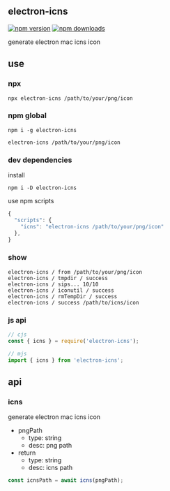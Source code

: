 ## electron-icns

[![npm version](https://img.shields.io/npm/v/electron-icns.svg?style=flat-square)](https://www.npmjs.org/package/electron-icns)
[![npm downloads](https://img.shields.io/npm/dm/electron-icns.svg?style=flat-square)](https://npm-stat.com/charts.html?package=electron-icns)

generate electron mac icns icon

## use

### npx

```shell
npx electron-icns /path/to/your/png/icon
```

### npm global

```shell
npm i -g electron-icns

electron-icns /path/to/your/png/icon
```

### dev dependencies

install

```shell
npm i -D electron-icns
```

use npm scripts

```javascript
{
  "scripts": {
    "icns": "electron-icns /path/to/your/png/icon"
  },
}
```

### show

```shell
electron-icns / from /path/to/your/png/icon
electron-icns / tmpdir / success
electron-icns / sips... 10/10
electron-icns / iconutil / success
electron-icns / rmTempDir / success
electron-icns / success /path/to/icns/icon
```

### js api

```javascript
// cjs
const { icns } = require('electron-icns');

// mjs
import { icns } from 'electron-icns';
```

## api

### icns

generate electron mac icns icon

- pngPath
  - type: string
  - desc: png path
- return
  - type: string
  - desc: icns path

```javascript
const icnsPath = await icns(pngPath);
```
